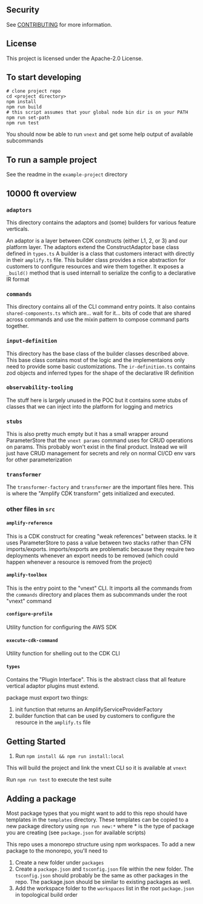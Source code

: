 ## Security

See [CONTRIBUTING](CONTRIBUTING.md#security-issue-notifications) for more information.

## License

This project is licensed under the Apache-2.0 License.

## To start developing

```
# clone project repo
cd <project directory>
npm install
npm run build
# this script assumes that your global node bin dir is on your PATH
npm run set-path
npm run test
```

You should now be able to run `vnext` and get some help output of available subcommands

## To run a sample project

See the readme in the `example-project` directory

## 10000 ft overview

### `adaptors`

This directory contains the adaptors and (some) builders for various feature verticals.

An adaptor is a layer between CDK constructs (either L1, 2, or 3) and our platform layer. The adaptors extend the ConstructAdaptor base class defined in `types.ts`
A builder is a class that customers interact with directly in their `amplify.ts` file. This builder class provides a nice abstraction for customers to configure resources and wire them together. It exposes a `_build()` method that is used internall to serialize the config to a declarative IR format

### `commands`

This directory contains all of the CLI command entry points. It also contains `shared-components.ts` which are... wait for it... bits of code that are shared across commands and use the mixin pattern to compose command parts together.

### `input-definition`

This directory has the base class of the builder classes described above. This base class contains most of the logic and the implementaions only need to provide some basic customizations. The `ir-definition.ts` contains zod objects and inferred types for the shape of the declarative IR definition

### `observability-tooling`

The stuff here is largely unused in the POC but it contains some stubs of classes that we can inject into the platform for logging and metrics

### `stubs`

This is also pretty much empty but it has a small wrapper around ParameterStore that the `vnext params` command uses for CRUD operations on params. This probably won't exist in the final product. Instead we will just have CRUD management for secrets and rely on normal CI/CD env vars for other parameterization

### `transformer`

The `transformer-factory` and `transformer` are the important files here. This is where the "Amplify CDK transform" gets initialized and executed.

### other files in `src`

#### `amplify-reference`

This is a CDK construct for creating "weak references" between stacks. Ie it uses ParameterStore to pass a value between two stacks rather than CFN imports/exports. imports/exports are problematic because they require two deployments whenever an export needs to be removed (which could happen whenever a resource is removed from the project)

#### `amplify-toolbox`

This is the entry point to the "vnext" CLI. It imports all the commands from the `commands` directory and places them as subcommands under the root "vnext" command

#### `configure-profile`

Utility function for configuring the AWS SDK

#### `execute-cdk-command`

Utility function for shelling out to the CDK CLI

#### `types`

Contains the "Plugin Interface". This is the abstract class that all feature vertical adaptor plugins must extend.

package must export two things:

1. init function that returns an AmplifyServiceProviderFactory
2. builder function that can be used by customers to configure the resource in the `amplify.ts` file
## Getting Started

1. Run `npm install && npm run install:local`

This will build the project and link the vnext CLI so it is available at `vnext`

Run `npm run test` to execute the test suite

## Adding a package

Most package types that you might want to add to this repo should have templates in the `templates` directory.
These templates can be copied to a new package directory using `npm run new:*` where \* is the type of package you are creating (see `package.json` for available scripts)

This repo uses a monorepo structure using npm workspaces. To add a new package to the monorepo, you'll need to

1. Create a new folder under `packages`
2. Create a `package.json` and `tsconfig.json` file within the new folder. The `tsconfig.json` should probably be the same as other packages in the repo. The package.json should be similar to existing packages as well.
3. Add the workspace folder to the `workspaces` list in the root `package.json` in topological build order
